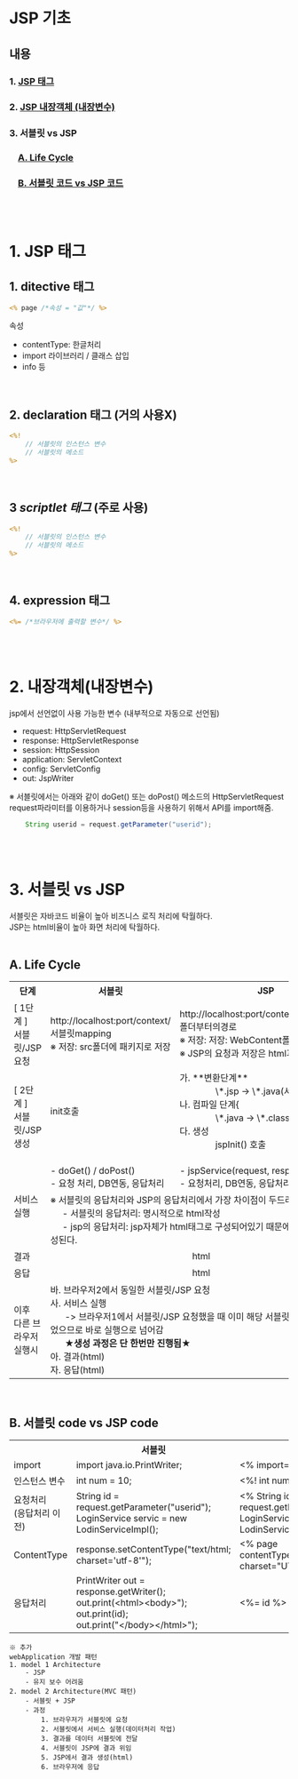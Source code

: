 # JSP 기초
## 내용
### 1. [JSP 태그](#tag)
### 2. [JSP 내장객체 (내장변수)](#inner)
### 3. 서블릿 vs JSP
### &nbsp;&nbsp;&nbsp;&nbsp;[A. Life Cycle](#lifecycle)
### &nbsp;&nbsp;&nbsp;&nbsp;[B. 서블릿 코드 vs JSP 코드](#sCode_jCode)

<br><br>

<h1 id="tag"> 1. JSP 태그</h1>

## 1. ditective 태그
```jsp
<% page /*속성 = "값"*/ %>
```
속성
- contentType: 한글처리
- import 라이브러리 / 클래스 삽입
- info 등  
<br>

## 2. declaration 태그 (거의 사용X)
```jsp
<%!
    // 서블릿의 인스턴스 변수
    // 서블릿의 메소드
%>
```
<br>

## 3 **_scriptlet 태그_** (주로 사용)
```jsp
<%!
    // 서블릿의 인스턴스 변수
    // 서블릿의 메소드
%>
```
<br>

## 4. expression 태그
```jsp
<%= /*브라우저에 출력할 변수*/ %>
```

<br><br>

<h1 id="inner"> 2. 내장객체(내장변수)</h1>
jsp에서 선언없이 사용 가능한 변수 (내부적으로 자동으로 선언됨)

- request: HttpServletRequest
- response: HttpServletResponse
- session: HttpSession
- application: ServletContext
- config: ServletConfig
- out: JspWriter
  
※ 서블릿에서는 아래와 같이 doGet() 또는 doPost() 메소드의 HttpServletRequest request파라미터를 이용하거나 session등을 사용하기 위해서 API를 import해줌.
```java
    String userid = request.getParameter("userid");
```


<br><br>

<h1 id="servlet_jsp"> 3. 서블릿 vs JSP</h1>
서블릿은 자바코드 비율이 높아 비즈니스 로직 처리에 탁월하다.<br>
JSP는 html비율이 높아 화면 처리에 탁월하다.<br><br>
<h2 id="lifecycle"> A. Life Cycle</h2>
<table>
        <tr>
        <th>단계</th><th>서블릿</th><th>JSP</th>
        </tr>
        <tr>
            <td>[ 1단계 ]<br>서블릿/JSP 요청</td>
            <td>
            http://localhost:port/context/서블릿mapping<br>
            ※ 저장: src폴더에 패키지로 저장
            </td>
            <td>
            http://localhost:port/context/WebContent폴더부터의경로<br>
            ※ 저장: 저장: WebContent폴더<br>
            ※ JSP의 요청과 저장은 html과 동일함
            </td>
        </tr>
        <tr>
            <td>[ 2단계 ]<br>서블릿/JSP 생성</td>
            <td width="44%">
            init호출<br>&nbsp;&nbsp;&nbsp;&nbsp;&nbsp;
            </td> 
            <td width="44%">
            가. **변환단계**<br>&nbsp;&nbsp;&nbsp;&nbsp;&nbsp;&nbsp;&nbsp;&nbsp;&nbsp;&nbsp;&nbsp;&nbsp;&nbsp;&nbsp;
            \*.jsp -> \*.java(서블릿과 유사)<br>
            나. 컴파일 단계{<br>&nbsp;&nbsp;&nbsp;&nbsp;&nbsp;&nbsp;&nbsp;&nbsp;&nbsp;&nbsp;&nbsp;&nbsp;&nbsp;&nbsp;
            \*.java -> \*.class(서블릿과 유사)<br>
            다. 생성<br>&nbsp;&nbsp;&nbsp;&nbsp;&nbsp;&nbsp;&nbsp;&nbsp;&nbsp;&nbsp;&nbsp;&nbsp;&nbsp;&nbsp;
            jspInit() 호출<br><br>
            </td>
        </tr>
        <tr>
            <td rowspan="2">서비스 실행</td>
            <td>
                - doGet() / doPost()<br>
                - 요청 처리, DB연동, 응답처리
            </td>
            <td>
                - jspService(request, response)<br>
                - 요청처리, DB연동, 응답처리
            </td>
        </tr>
        <tr>
            <td colspan="2">※ 서블릿의 응답처리와 JSP의 응답처리에서 가장 차이점이 두드러짐<br>&nbsp;&nbsp;&nbsp;&nbsp;
                - 서블릿의 응답처리: 명시적으로 html작성<br>&nbsp;&nbsp;&nbsp;&nbsp;
                - jsp의 응답처리: jsp자체가 html태그로 구성되어있기 때문에 쉽게 html이 작성된다.</td>
        </tr>
        <tr>
            <td>결과</td>
            <td colspan="2" align="center">
                html
            </td>
        </tr>
        <tr>
            <td>응답</td>
            <td colspan="2" align="center">
                html
            </td>
        </tr>
        <tr>
            <td>이후<br>다른 브라우저 실행시</td>
            <td colspan="2">
                바. 브라우저2에서 동일한 서블릿/JSP 요청<br>
                사. 서비스 실행<br>&nbsp;&nbsp;&nbsp;&nbsp;&nbsp;
                -> 브라우저1에서 서블릿/JSP 요청했을 때 이미 해당 서블릿/JSP가 생성되었으므로 바로 실행으로 넘어감<br>&nbsp;&nbsp;&nbsp;&nbsp;&nbsp;
                <b>★생성 과정은 단 한번만 진행됨★</b><br>
                아. 결과(html)<br>
                자. 응답(html)
            </td>
        </tr>
    </table>

<br>

<h2 id="sCode_jCode"> B. 서블릿 code vs JSP code</h2>
<table>
        <tr>
        <th>&nbsp;</th><th width="42%">서블릿</th><th width="42%">JSP</th>
        </tr>
        <tr>
            <td>import</td>
            <td>import java.io.PrintWriter;</td>
            <td><% import="com.servlet" %></td>
        </tr>
        <td>인스턴스 변수</td>
            <td>
                int num = 10;
            </td>
            <td> 
                <%! int num = 10; %>
            </td>
        <tr>
            <td>요청처리<br>(응답처리 이전)</td>
            <td>
                String id = request.getParameter("userid");<br>
                LoginService servic = new LodinServiceImpl();
            </td>
            <td> 
                <% String id = request.getParameter("userid);<br>
                LoginService servic = new LodinServiceImpl();
            </td>
        </tr>
        <tr>
            <td>ContentType</td>
            <td>response.setContentType("text/html; charset='utf-8'");</td>
            <td><% page contentType="text/html; charset="UTF-8" %></td>
        </tr>
        <tr>
            <td>응답처리</td>
            <td>
                PrintWriter out = response.getWriter();<br>
                out.print(&lt;html>&lt;body>");<br>
                out.print(id);<br>
                out.print("&lt;/body>&lt;/html>");
            </td>
            <td> 
                <%= id %>
            </td>
        </tr>
    </table>

    ※ 추가
    webApplication 개발 패턴
    1. model 1 Architecture
        - JSP
        - 유지 보수 어려움
    2. model 2 Architecture(MVC 패턴)
        - 서블릿 + JSP
        - 과정
            1. 브라우저가 서블릿에 요청
            2. 서블릿에서 서비스 실행(데이터처리 작업)
            3. 결과를 데이터 서블릿에 전달
            4. 서블릿이 JSP에 결과 위임
            5. JSP에서 결과 생성(html)
            6. 브라우저에 응답